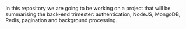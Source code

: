 In this repository we are going to be working on a project that will be summarising the back-end trimester: authentication, NodeJS, MongoDB, Redis, pagination and background processing.